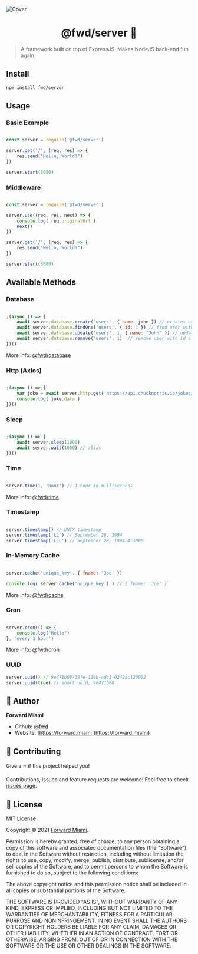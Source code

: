 ![Cover](https://raw.githubusercontent.com/fwd/server/master/.github/cover.png)

<h1 align="center">@fwd/server 🦾</h1>

> A framework built on top of ExpressJS. Makes NodeJS back-end fun again. 

## Install

```sh
npm install fwd/server
```

## Usage

### Basic Example

```js

const server = require('@fwd/server')

server.get('/', (req, res) => {
	res.send("Hello, World!")
})

server.start(8080)

```

### Middleware

```js

const server = require('@fwd/server')

server.use((req, res, next) => {
	console.log( req.originalUrl )
	next()
})

server.get('/', (req, res) => {
	res.send("Hello, World!")
})

server.start(8080)

```

## Available Methods

### Database

```js

;(async () => {
	await server.database.create('users', { name: john }) // creates user, id will be generated if not provided 
	await server.database.findOne('users', { id: 1 }) // find user with id of 1
	await server.database.update('users', 1, { name: "John" }) // update user with id of 1 
	await server.database.remove('users', 1)  // remove user with id of 1
})()

```

More info: [@fwd/database](https://github.com/fwd/database)


### Http (Axios)

```js

;(async () => {
	var joke = await server.http.get('https://api.chucknorris.io/jokes/random')
	console.log( joke.data )
})()

```

### Sleep

```js

;(async () => {
	await server.sleep(1000)
	await server.wait(1000) // alias
})() 

```

### Time

```js

server.time(1, 'hour') // 1 hour in milliseconds

```

More info: [@fwd/time](https://github.com/fwd/time)


### Timestamp

```js

server.timestamp() // UNIX timestamp
server.timestamp('LL') // September 28, 1994
server.timestamp('LLL') // September 28, 1994 4:30PM

```

### In-Memory Cache

```js

server.cache('unique_key', { fname: 'Joe' })

console.log( server.cache('unique_key') ) // { fname: 'Joe' }

```

More info: [@fwd/cache](https://github.com/fwd/cache)


### Cron

```js

server.cron(() => {
	console.log("Hello")
}, 'every 1 hour')

```

More info: [@fwd/cron](https://github.com/fwd/cron)

### UUID

```js
server.uuid() // 9e471b08-38fe-11eb-adc1-0242ac120002 
server.uuid(true) // short uuid, 9e471b08
```

## 👤 Author

**Forward Miami**

* Github: [@fwd](https://github.com/fwd)
* Website: [https://forward.miami](https://forward.miami)

## 🤝 Contributing

Give a ⭐️ if this project helped you!

Contributions, issues and feature requests are welcome! Feel free to check [issues page](https://github.com/fwd/server/issues).

## 📝 License

MIT License

Copyright © 2021 [Forward Miami](https://forward.miami).

Permission is hereby granted, free of charge, to any person obtaining a copy
of this software and associated documentation files (the "Software"), to deal
in the Software without restriction, including without limitation the rights
to use, copy, modify, merge, publish, distribute, sublicense, and/or sell
copies of the Software, and to permit persons to whom the Software is
furnished to do so, subject to the following conditions:

The above copyright notice and this permission notice shall be included in all
copies or substantial portions of the Software.

THE SOFTWARE IS PROVIDED "AS IS", WITHOUT WARRANTY OF ANY KIND, EXPRESS OR
IMPLIED, INCLUDING BUT NOT LIMITED TO THE WARRANTIES OF MERCHANTABILITY,
FITNESS FOR A PARTICULAR PURPOSE AND NONINFRINGEMENT. IN NO EVENT SHALL THE
AUTHORS OR COPYRIGHT HOLDERS BE LIABLE FOR ANY CLAIM, DAMAGES OR OTHER
LIABILITY, WHETHER IN AN ACTION OF CONTRACT, TORT OR OTHERWISE, ARISING FROM,
OUT OF OR IN CONNECTION WITH THE SOFTWARE OR THE USE OR OTHER DEALINGS IN THE
SOFTWARE.
